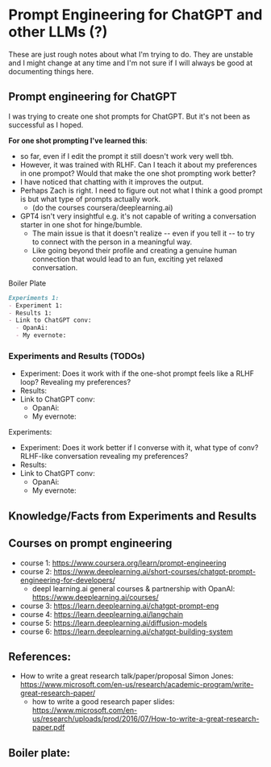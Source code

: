 # Prompt Engineering for ChatGPT and other LLMs (?)

These are just rough notes about what I'm trying to do. They are unstable and I might change at any time and
I'm not sure if I will always be good at documenting things here. 

## Prompt engineering for ChatGPT

I was trying to create one shot prompts for ChatGPT. 
But it's not been as successful as I hoped. 

**For one shot prompting I've learned this**:
- so far, even if I edit the prompt it still doesn't work very well tbh.
- However, it was trained with RLHF. Can I teach it about my preferences in one prompot? Would that make the one
  shot prompting work better?
- I have noticed that chatting with it improves the output.
- Perhaps Zach is right. I need to figure out not what I think a good prompt is but what type of prompts actually work.
  - (do the courses coursera/deeplearning.ai)
- GPT4 isn't very insightful e.g. it's not capable of writing a conversation starter in one shot for hinge/bumble. 
  - The main issue is that it doesn't realize -- even if you tell it -- to try to connect with the person in a meaningful way.
  - Like going beyond their profile and creating a genuine human connection that would lead to an fun, exciting yet relaxed conversation. 

Boiler Plate
```markdown
Experiments 1:
- Experiment 1:
- Results 1: 
- Link to ChatGPT conv:
  - OpanAi:
  - My evernote:
```

[//]: # (TODO: maybe start writing a paper?)
### Experiments and Results (TODOs)

- Experiment: Does it work with if the one-shot prompt feels like a RLHF loop? Revealing my preferences?
- Results: 
- Link to ChatGPT conv:
  - OpanAi:
  - My evernote:

Experiments:
- Experiment: Does it work better if I converse with it, what type of conv? 
  RLHF-like conversation revealing my preferences?
- Results: 
- Link to ChatGPT conv:
  - OpanAi:
  - My evernote:

## Knowledge/Facts from Experiments and Results


## Courses on prompt engineering

- course 1: https://www.coursera.org/learn/prompt-engineering
- course 2: https://www.deeplearning.ai/short-courses/chatgpt-prompt-engineering-for-developers/
  - deepl learning.ai general courses & partnership with OpanAI: https://www.deeplearning.ai/courses/
- course 3: https://learn.deeplearning.ai/chatgpt-prompt-eng
- course 4: https://learn.deeplearning.ai/langchain
- course 5: https://learn.deeplearning.ai/diffusion-models
- course 6: https://learn.deeplearning.ai/chatgpt-building-system

## References:

- How to write a great research talk/paper/proposal Simon Jones: https://www.microsoft.com/en-us/research/academic-program/write-great-research-paper/
  - how to write a good research paper slides: https://www.microsoft.com/en-us/research/uploads/prod/2016/07/How-to-write-a-great-research-paper.pdf

## Boiler plate:
